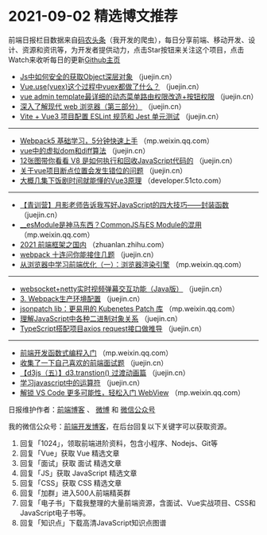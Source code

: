 # 2021-09-02 精选博文推荐

前端日报栏目数据来自[码农头条](http://hao.caibaojian.com.cn/)（我开发的爬虫），每日分享前端、移动开发、设计、资源和资讯等，为开发者提供动力，点击Star按钮来关注这个项目，点击Watch来收听每日的更新[Github主页](https://github.com/kujian/frontendDaily)
* [Js中如何安全的获取Object深层对象](https://juejin.cn/post/7002884666952941576) （juejin.cn）
* [Vue.use(vuex)这个过程中vuex都做了什么？](https://juejin.cn/post/7002777596299591717) （juejin.cn）
* [vue admin template最详细的动态菜单路由权限改造+按钮权限](https://juejin.cn/post/7002874867167019045) （juejin.cn）
* [深入了解现代 web 浏览器（第三部分）](https://juejin.cn/post/7002774898053480484) （juejin.cn）
* [Vite + Vue3 项目配置 ESLint 规范和 Jest 单元测试](https://juejin.cn/post/7002869322737516581) （juejin.cn）

***
* [Webpack5 基础学习，5分钟快速上手](https://mp.weixin.qq.com/s?__biz=MzI0MzIyMDM5Ng==&mid=2649837492&idx=1&sn=d99420305eb732f54df003c1b3b31527) （mp.weixin.qq.com）
* [vue中的虚拟dom和diff算法](https://juejin.cn/post/7002873256470396959) （juejin.cn）
* [12张图带你看看 V8 是如何执行和回收JavaScript代码的](https://juejin.cn/post/7002763440800399391) （juejin.cn）
* [关于vue项目断点位置会发生错位的问题](https://juejin.cn/post/7002855786682515486) （juejin.cn）
* [大概几集下饭剧时间就能懂的Vue3原理](https://developer.51cto.com/art/202109/680154.htm) （developer.51cto.com）

***
* [【青训营】月影老师告诉我写好JavaScript的四大技巧——封装函数](https://juejin.cn/post/7002851081826861093) （juejin.cn）
* [__esModule是神马东西？CommonJS与ES Module的混用](https://mp.weixin.qq.com/s?__biz=MzU5NDM5MDg1Mw==&mid=2247492771&idx=1&sn=2f9da0b644ccca4bd7ecc75b97d672df) （mp.weixin.qq.com）
* [2021 前端框架之国内](https://zhuanlan.zhihu.com/p/405898628) （zhuanlan.zhihu.com）
* [webpack 十连问你能接住几题](https://juejin.cn/post/7002839760792190989) （juejin.cn）
* [从浏览器中学习前端优化（一）：浏览器渲染引擎](https://mp.weixin.qq.com/s/nQze76betmdclmooj9OpjA) （mp.weixin.qq.com）

***
* [websocket+netty实时视频弹幕交互功能（Java版）](https://juejin.cn/post/7002893023986057230) （juejin.cn）
* [3. Webpack生产环境配置](https://juejin.cn/post/7002837689120604191) （juejin.cn）
* [jsonpatch lib：更易用的 Kubenetes Patch 库](https://mp.weixin.qq.com/s?__biz=Mzk0NjIxMzU2Mg==&mid=2247483956&idx=1&sn=878fd87d8ebf4f29a582ae9708606050&chksm=c308c5e1f47f4cf70c4b20d49924fd619e9d0986cd40e8658c8367b2c0951402ff0b8d347e17&token=1194615922&lang=zh_CN#rd) （mp.weixin.qq.com）
* [理解JavaScript中各种二进制对象关系](https://juejin.cn/post/7002887836424929310) （juejin.cn）
* [TypeScript搭配项目axios request接口做推导](https://juejin.cn/post/7002829811177504798) （juejin.cn）

***
* [前端开发函数式编程入门](https://mp.weixin.qq.com/s/nHyDm_JWyuys245PBXpkqQ) （mp.weixin.qq.com）
* [收集了一下自己喜欢的前端面试题](https://juejin.cn/post/7002886646840426527) （juejin.cn）
* [【d3js（五）】d3.transtion() 过渡动画篇](https://juejin.cn/post/7002827433011314702) （juejin.cn）
* [学习javascript中的运算符](https://juejin.cn/post/7002886312441643039) （juejin.cn）
* [解锁 VS Code 更多可能性，轻松入门 WebView](https://mp.weixin.qq.com/s/FbUy8dzvR3x8EwxKF37V6w) （mp.weixin.qq.com）

日报维护作者：[前端博客](http://caibaojian.com.cn/) 、 [微博](http://weibo.com/kujian) 和 [微信公众号](https://open.weixin.qq.com/qr/code?username=caibaojian_com)

我的微信公众号：[前端开发博客](https://open.weixin.qq.com/qr/code?username=caibaojian_com)，在后台回复以下关键字可以获取资源。

1. 回复「1024」，领取前端进阶资料，包含小程序、Nodejs、Git等
2. 回复「Vue」获取 Vue 精选文章
3. 回复「面试」获取 面试 精选文章
4. 回复「JS」获取 JavaScript 精选文章
5. 回复「CSS」获取 CSS 精选文章
6. 回复「加群」进入500人前端精英群
7. 回复「电子书」下载我整理的大量前端资源，含面试、Vue实战项目、CSS和JavaScript电子书等。
8. 回复「知识点」下载高清JavaScript知识点图谱
